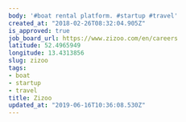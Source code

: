 ```yaml
---
body: '#boat rental platform. #startup #travel'
created_at: "2018-02-26T08:32:04.905Z"
is_approved: true
job_board_url: https://www.zizoo.com/en/careers
latitude: 52.4965949
longitude: 13.4313856
slug: zizoo
tags:
- boat
- startup
- travel
title: Zizoo
updated_at: "2019-06-16T10:36:08.530Z"
---
```

